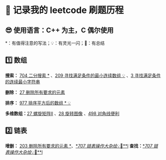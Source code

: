 # 🚀 记录我的 leetcode 刷题历程 
## 😎 使用语言：C++ 为主，C 偶尔使用

*：有值得注意的写法；💡：有灵光一闪；💯：有总结

## 1️⃣ 数组
**搜索：** [704 二分搜索 *](https://github.com/UKON09/leetcode/blob/main/704.md) 、[209 寻找满足条件的最小连续数组 💡](https://github.com/UKON09/leetcode/blob/main/209.md) 、[3 寻找满足条件的连续最小字符串](https://github.com/UKON09/leetcode/blob/main/3.md)

**删除：** [27 删除所有要求的元素](https://github.com/UKON09/leetcode/blob/main/27.md)

**排序：** [977 排序平方后的数组 * 💡](https://github.com/UKON09/leetcode/blob/main/977.md)

**多维数组：**[27 螺旋矩阵Ⅱ](https://github.com/UKON09/leetcode/blob/main/59.md) 、[28 旋转图像](https://github.com/UKON09/leetcode/blob/main/28.md) 、[498 对角线便利](https://github.com/UKON09/leetcode/blob/main/498.md)
## 2️⃣ 链表
**增删：** [203 删除所有要求的元素 *](https://github.com/UKON09/leetcode/blob/main/203.md)、[**707 链表操作大杂烩*💡💯**l](https://github.com/UKON09/leetcode/blob/main/707.md)
**查找：**[**707 链表操作大杂烩*💡💯**l](https://github.com/UKON09/leetcode/blob/main/707.md)
